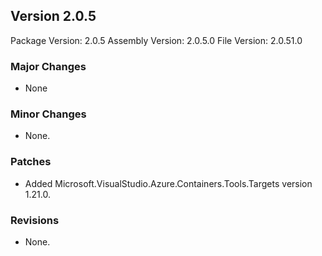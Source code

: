 Version 2.0.5
-----------------------
Package Version: 2.0.5
Assembly Version: 2.0.5.0
File Version: 2.0.51.0

### Major Changes
- None

### Minor Changes
- None.

### Patches
- Added Microsoft.VisualStudio.Azure.Containers.Tools.Targets version 1.21.0.

### Revisions
- None.

